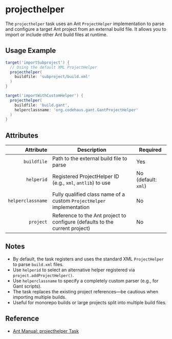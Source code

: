# projecthelper

The `projecthelper` task uses an Ant `ProjectHelper` implementation to parse and configure a target Ant project from an external build file. It allows you to import or include other Ant build files at runtime.

## Usage Example

```groovy
target('importSubproject') {
  // Using the default XML ProjectHelper
  projecthelper(
    buildfile: 'subproject/build.xml'
  )
}
```

```groovy
target('importWithCustomHelper') {
  projecthelper(
    buildfile: 'build.gant',
    helperclassname: 'org.codehaus.gant.GantProjectHelper'
  )
}
```

## Attributes

|         Attribute | Description                                                                 | Required            |
|------------------:|-----------------------------------------------------------------------------|---------------------|
|       `buildfile` | Path to the external build file to parse                                    | Yes                 |
|        `helperid` | Registered ProjectHelper ID (e.g., `xml`, `antlib`) to use                  | No (default: `xml`) |
| `helperclassname` | Fully qualified class name of a custom `ProjectHelper` implementation       | No                  |
|         `project` | Reference to the Ant project to configure (defaults to the current project) | No                  |

## Notes

- By default, the task registers and uses the standard XML `ProjectHelper` to parse `build.xml` files.
- Use `helperid` to select an alternative helper registered via `project.addProjectHelper()`.
- Use `helperclassname` to specify a completely custom parser (e.g., for Gant scripts).
- The task replaces the existing project references—be cautious when importing multiple builds.
- Useful for monorepo builds or large projects split into multiple build files.

## Reference

- [Ant Manual: projecthelper Task](https://ant.apache.org/manual/Tasks/projecthelper.html)
